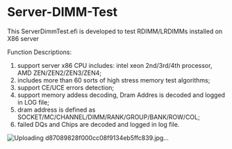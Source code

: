 # Server-DIMM-Test
This ServerDimmTest.efi is developed to test RDIMM/LRDIMMs installed on X86 server

Function Descriptions:
1. support server x86 CPU includes: intel xeon 2nd/3rd/4th processor, AMD ZEN/ZEN2/ZEN3/ZEN4;
2. includes more than 60 sorts of high stress memory test algorithms;
3.  support CE/UCE errors detection;
4.  support memory addess decoding, Dram Addres is decoded and logged in LOG file;
5.  dram address is defined as SOCKET/MC/CHANNEL/DIMM/RANK/GROUP/BANK/ROW/COL;
6. failed DQs and Chips are decoded and logged in log file.  

![Uploading d87089828f000cc08f9134eb5ffc839.jpg…]()
